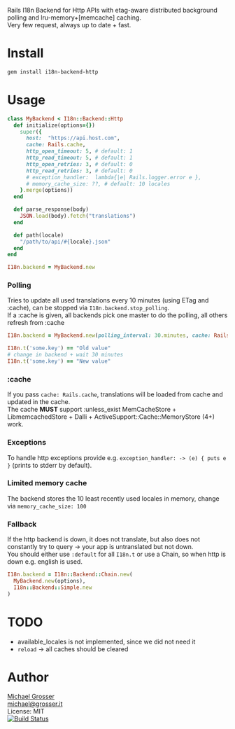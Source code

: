 Rails I18n Backend for Http APIs with etag-aware distributed background polling and lru-memory+[memcache] caching.<br/>
Very few request, always up to date + fast.

Install
=======

```Bash
gem install i18n-backend-http
```

Usage
=====

```Ruby
class MyBackend < I18n::Backend::Http
  def initialize(options={})
    super({
      host:  "https://api.host.com",
      cache: Rails.cache,
      http_open_timeout: 5, # default: 1
      http_read_timeout: 5, # default: 1
      http_open_retries: 3, # default: 0
      http_read_retries: 3, # default: 0
      # exception_handler:  lambda{|e| Rails.logger.error e },
      # memory_cache_size: ??, # default: 10 locales
    }.merge(options))
  end

  def parse_response(body)
    JSON.load(body).fetch("translations")
  end

  def path(locale)
    "/path/to/api/#{locale}.json"
  end
end

I18n.backend = MyBackend.new
```

### Polling
Tries to update all used translations every 10 minutes (using ETag and :cache), can be stopped via `I18n.backend.stop_polling`.<br/>
If a :cache is given, all backends pick one master to do the polling, all others refresh from :cache

```Ruby
I18n.backend = MyBackend.new(polling_interval: 30.minutes, cache: Rails.cache)

I18n.t('some.key') == "Old value"
# change in backend + wait 30 minutes
I18n.t('some.key') == "New value"
```

### :cache
If you pass `cache: Rails.cache`, translations will be loaded from cache and updated in the cache.<br/>
The cache **MUST** support :unless_exist MemCacheStore + LibmemcachedStore + Dalli + ActiveSupport::Cache::MemoryStore (4+) work.

### Exceptions
To handle http exceptions provide e.g. `exception_handler: -> (e) { puts e }` (prints to stderr by default).

### Limited memory cache
The backend stores the 10 least recently used locales in memory, change via `memory_cache_size: 100`

### Fallback
If the http backend is down, it does not translate, but also does not constantly try to query -> your app is untranslated but not down.</br>
You should either use `:default` for all `I18n.t` or use a Chain, so when http is down e.g. english is used.

```Ruby
I18n.backend = I18n::Backend::Chain.new(
  MyBackend.new(options),
  I18n::Backend::Simple.new
)
```


TODO
====
 - available_locales is not implemented, since we did not need it
 - `reload` -> all caches should be cleared

Author
======
[Michael Grosser](http://grosser.it)<br/>
michael@grosser.it<br/>
License: MIT<br/>
[![Build Status](https://travis-ci.org/grosser/i18n-backend-http.png)](https://travis-ci.org/grosser/i18n-backend-http)
